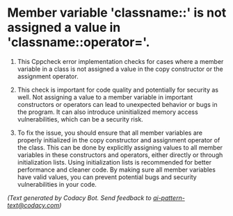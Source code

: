 # Member variable 'classname::' is not assigned a value in 'classname::operator='.

1. This Cppcheck error implementation checks for cases where a member variable in a class is not assigned a value in the copy constructor or the assignment operator.

2. This check is important for code quality and potentially for security as well. Not assigning a value to a member variable in important constructors or operators can lead to unexpected behavior or bugs in the program. It can also introduce uninitialized memory access vulnerabilities, which can be a security risk.

3. To fix the issue, you should ensure that all member variables are properly initialized in the copy constructor and assignment operator of the class. This can be done by explicitly assigning values to all member variables in these constructors and operators, either directly or through initialization lists. Using initialization lists is recommended for better performance and cleaner code. By making sure all member variables have valid values, you can prevent potential bugs and security vulnerabilities in your code.

_(Text generated by Codacy Bot. Send feedback to ai-pattern-text@codacy.com)_
